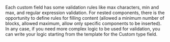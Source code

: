 Each custom field has some validation rules like max characters, min and max, and regular expression validation. For nested components, there is the opportunity to define rules for filling content (allowed a minimum number of blocks, allowed maximum, allow only specific components to be inserted).
In any case, if you need more complex logic to be used for validation, you can write your logic starting from the template for the Custom type field.